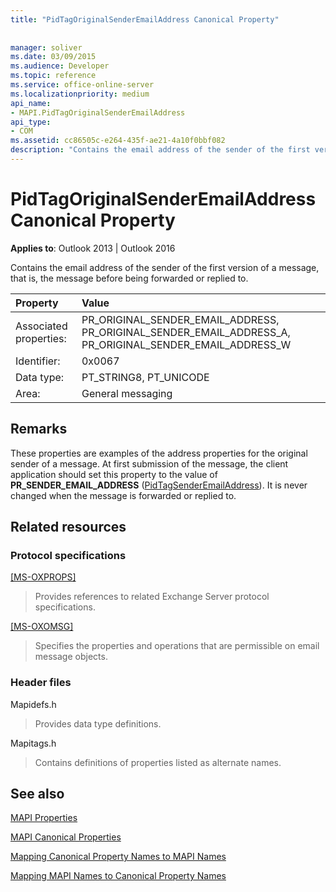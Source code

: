 ```yaml
---
title: "PidTagOriginalSenderEmailAddress Canonical Property"
 
 
manager: soliver
ms.date: 03/09/2015
ms.audience: Developer
ms.topic: reference
ms.service: office-online-server
ms.localizationpriority: medium
api_name:
- MAPI.PidTagOriginalSenderEmailAddress
api_type:
- COM
ms.assetid: cc86505c-e264-435f-ae21-4a10f0bbf082
description: "Contains the email address of the sender of the first version of a message, that is, the message before being forwarded or replied to."
---
```


# PidTagOriginalSenderEmailAddress Canonical Property

  
  
**Applies to**: Outlook 2013 | Outlook 2016 
  
Contains the email address of the sender of the first version of a message, that is, the message before being forwarded or replied to.
  
|Property |Value |
|:-----|:-----|
|Associated properties:  <br/> |PR_ORIGINAL_SENDER_EMAIL_ADDRESS, PR_ORIGINAL_SENDER_EMAIL_ADDRESS_A, PR_ORIGINAL_SENDER_EMAIL_ADDRESS_W  <br/> |
|Identifier:  <br/> |0x0067  <br/> |
|Data type:  <br/> |PT_STRING8, PT_UNICODE  <br/> |
|Area:  <br/> |General messaging  <br/> |
   
## Remarks

These properties are examples of the address properties for the original sender of a message. At first submission of the message, the client application should set this property to the value of **PR_SENDER_EMAIL_ADDRESS** ([PidTagSenderEmailAddress](pidtagsenderemailaddress-canonical-property.md)). It is never changed when the message is forwarded or replied to.
  
## Related resources

### Protocol specifications

[[MS-OXPROPS]](https://msdn.microsoft.com/library/f6ab1613-aefe-447d-a49c-18217230b148%28Office.15%29.aspx)
  
> Provides references to related Exchange Server protocol specifications.
    
[[MS-OXOMSG]](https://msdn.microsoft.com/library/daa9120f-f325-4afb-a738-28f91049ab3c%28Office.15%29.aspx)
  
> Specifies the properties and operations that are permissible on email message objects.
    
### Header files

Mapidefs.h
  
> Provides data type definitions.
    
Mapitags.h
  
> Contains definitions of properties listed as alternate names.
    
## See also



[MAPI Properties](mapi-properties.md)
  
[MAPI Canonical Properties](mapi-canonical-properties.md)
  
[Mapping Canonical Property Names to MAPI Names](mapping-canonical-property-names-to-mapi-names.md)
  
[Mapping MAPI Names to Canonical Property Names](mapping-mapi-names-to-canonical-property-names.md)

